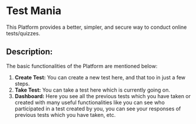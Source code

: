 # Test Mania 

This Platform provides a better, simpler, and secure way to conduct online tests/quizzes.

## Description:
The basic functionalities of the Platform are mentioned below:
1. **Create Test:** You can create a new test here, and that too in just a few steps.
2. **Take Test:** You can take a test here which is currently going on.
3. **Dashboard:** Here you see all the previous tests which you have taken or created with many useful functionalities like you can see who participated in a test created by you, you can see your responses of previous tests which you have taken, etc.
